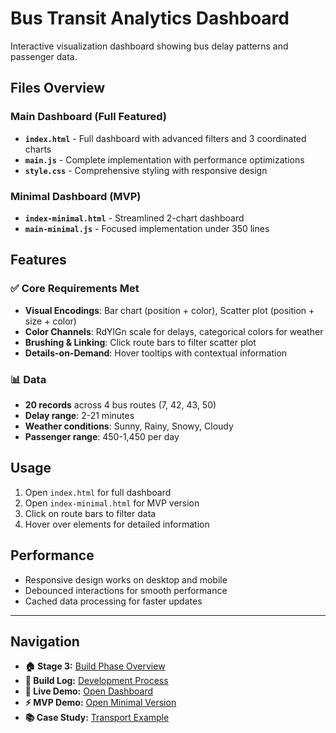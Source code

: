 # Bus Transit Analytics Dashboard

Interactive visualization dashboard showing bus delay patterns and passenger data.

## Files Overview

### Main Dashboard (Full Featured)
- **`index.html`** - Full dashboard with advanced filters and 3 coordinated charts
- **`main.js`** - Complete implementation with performance optimizations
- **`style.css`** - Comprehensive styling with responsive design

### Minimal Dashboard (MVP)
- **`index-minimal.html`** - Streamlined 2-chart dashboard
- **`main-minimal.js`** - Focused implementation under 350 lines

## Features

### ✅ Core Requirements Met
- **Visual Encodings**: Bar chart (position + color), Scatter plot (position + size + color)
- **Color Channels**: RdYlGn scale for delays, categorical colors for weather
- **Brushing & Linking**: Click route bars to filter scatter plot
- **Details-on-Demand**: Hover tooltips with contextual information

### 📊 Data
- **20 records** across 4 bus routes (7, 42, 43, 50)
- **Delay range**: 2-21 minutes
- **Weather conditions**: Sunny, Rainy, Snowy, Cloudy
- **Passenger range**: 450-1,450 per day

## Usage
1. Open `index.html` for full dashboard
2. Open `index-minimal.html` for MVP version
3. Click on route bars to filter data
4. Hover over elements for detailed information

## Performance
- Responsive design works on desktop and mobile
- Debounced interactions for smooth performance
- Cached data processing for faster updates

---

## Navigation
- **🏠 Stage 3:** [Build Phase Overview](../README)
- **📁 Build Log:** [Development Process](../3.2-Build-Log)
- **🔄 Live Demo:** [Open Dashboard](index.html)
- **⚡ MVP Demo:** [Open Minimal Version](index-minimal.html)
- **📚 Case Study:** [Transport Example](../../Training-Materials/Case-Studies/README)
